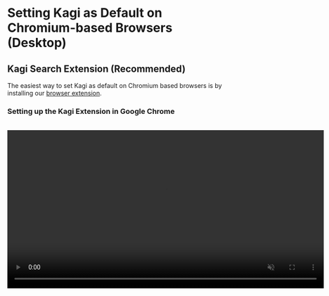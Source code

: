 # Setting Kagi as Default on Chromium-based Browsers (Desktop)

## Kagi Search Extension (Recommended)

The easiest way to set Kagi as default on Chromium based browsers is by installing our [browser extension](https://chromewebstore.google.com/detail/kagi-search/cdglnehniifkbagbbombnjghhcihifij).

### Setting up the Kagi Extension in Google Chrome

<br />

<video src="./media/kagi_extension_google_chrome.mp4" width="720" type="video/mp4" autoplay muted loop playsinline disablepictureinpicture />

<br />

To enhance your browsing experience with Kagi, follow these steps to set Kagi as your default search engine in Google Chrome:

1. Launch Google Chrome.
2. Install the Kagi Search extension from the [Chrome Web Store](https://chromewebstore.google.com/detail/kagi-search-for-chrome/cdglnehniifkbagbbombnjghhcihifij) by clicking the **Add to Chrome** button.
3. You will be prompted to confirm you want to add the extension. To confirm, click on **Add extension**.
4. Click the **puzzle-piece** icon in Chrome’s toolbar (this is the Extensions menu), then click the **Pin** icon next to *Kagi Search for Chrome*.
5. Finally, click the **Kagi** icon in Chrome’s toolbar. If you see a message saying *No Kagi session found*, click the **Let’s go!** link (you may need to log into Kagi if you haven’t already).

## Manual Configuration (Advanced)

<br />

<video src="./media/chrome_manual_configuration.mp4" width="720" type="video/mp4" autoplay muted loop playsinline disablepictureinpicture />

<br />

1. Right-click the Chrome address bar and choose **Manage Search Engines and Site Search**
2. In the **Site Search** section about halfway down, click the **Add** button at its upper right and fill in these details:
	- **Name:** Kagi
	- **Shortcut:** k
	- **URL with %s in place of query:** `https://kagi.com/search?q=%s` if you're not planning to use Kagi in private search. If you are, then use `https://kagi.com/search?token=TOKEN&q=%s` (replace TOKEN with the token found in your [private session link​](./../../privacy/private-browser-sessions))
3. Find Kagi again in the Site Search section. You may have to click **Additional sites** at the bottom if you don't see it right away.
3. Click the three dots next to the Kagi entry in the list.
4. Click **Make default**.

Note: Opera is no longer compatible as it is restricting users from using alternative search engines. If you are an Opera user you can [reach out to Opera](https://opera.atlassian.net/servicedesk/customer/portal/9) and request them to add Kagi to their list of search engines.

